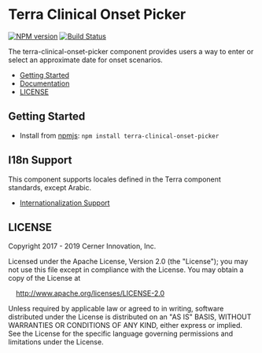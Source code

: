# Terra Clinical Onset Picker


[![NPM version](https://badgen.net/npm/v/terra-clinical-onset-picker)](https://www.npmjs.org/package/terra-clinical-onset-picker)
[![Build Status](https://badgen.net/travis/cerner/terra-clinical)](https://travis-ci.com/cerner/terra-clinical)

The terra-clinical-onset-picker component provides users a way to enter or select an approximate date for onset scenarios.

- [Getting Started](#getting-started)
- [Documentation](https://github.com/cerner/terra-clinical/tree/master/packages/terra-clinical-onset-picker/docs)
- [LICENSE](#license)

## Getting Started

- Install from [npmjs](https://www.npmjs.com): `npm install terra-clinical-onset-picker`

## I18n Support

This component supports locales defined in the Terra component standards, except Arabic.

* [Internationalization Support](https://github.com/cerner/terra-ui/blob/master/src/terra-dev-site/contributing/ComponentStandards.e.contributing.md#internationalization-i18n-support)

## LICENSE

Copyright 2017 - 2019 Cerner Innovation, Inc.

Licensed under the Apache License, Version 2.0 (the "License"); you may not use this file except in compliance with the License. You may obtain a copy of the License at

&nbsp;&nbsp;&nbsp;&nbsp;http://www.apache.org/licenses/LICENSE-2.0

Unless required by applicable law or agreed to in writing, software distributed under the License is distributed on an "AS IS" BASIS, WITHOUT WARRANTIES OR CONDITIONS OF ANY KIND, either express or implied. See the License for the specific language governing permissions and limitations under the License.
